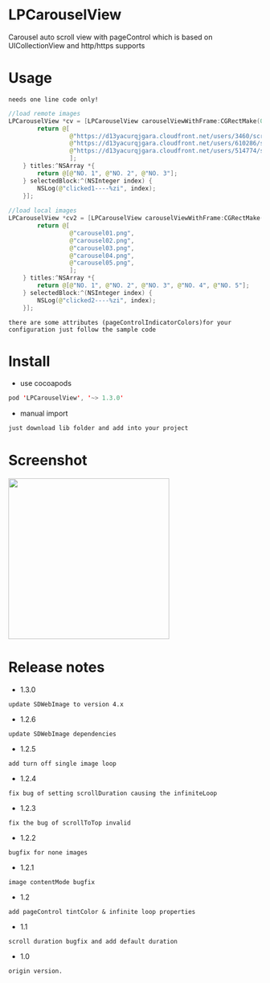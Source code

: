 # LPCarouselView

Carousel auto scroll view with pageControl which is based on UICollectionView and http/https supports

# Usage
`needs one line code only!`
```swift
//load remote images
LPCarouselView *cv = [LPCarouselView carouselViewWithFrame:CGRectMake(0, 200, self.view.bounds.size.width, 150) placeholderImage:[UIImage imageNamed:@"carousel01"] images:^NSArray *{
        return @[
                 @"https://d13yacurqjgara.cloudfront.net/users/3460/screenshots/1667332/pickle.png",
                 @"https://d13yacurqjgara.cloudfront.net/users/610286/screenshots/2012918/eggplant.png",
                 @"https://d13yacurqjgara.cloudfront.net/users/514774/screenshots/1985501/ill_2-01.png",
                 ];
    } titles:^NSArray *{
        return @[@"NO. 1", @"NO. 2", @"NO. 3"];
    } selectedBlock:^(NSInteger index) {
        NSLog(@"clicked1----%zi", index);
    }];
    
//load local images
LPCarouselView *cv2 = [LPCarouselView carouselViewWithFrame:CGRectMake(0, 400, self.view.bounds.size.width, 150) placeholderImage:nil images:^NSArray *{
        return @[
                 @"carousel01.png",
                 @"carousel02.png",
                 @"carousel03.png",
                 @"carousel04.png",
                 @"carousel05.png",
                 ];
    } titles:^NSArray *{
        return @[@"NO. 1", @"NO. 2", @"NO. 3", @"NO. 4", @"NO. 5"];
    } selectedBlock:^(NSInteger index) {
        NSLog(@"clicked2----%zi", index);
    }];
```
`there are some attributes (pageControlIndicatorColors)for your configuration just follow the sample code`

# Install

- use cocoapods
```swift
pod 'LPCarouselView', '~> 1.3.0'
```
- manual import
```swift
just download lib folder and add into your project
```

# Screenshot

<img src="screenshot.gif" width="320">

# Release notes

- 1.3.0

`update SDWebImage to version 4.x`

- 1.2.6

`update SDWebImage dependencies`

- 1.2.5

`add turn off single image loop`

- 1.2.4

`fix bug of setting scrollDuration causing the infiniteLoop`

- 1.2.3

`fix the bug of scrollToTop invalid`

- 1.2.2

`bugfix for none images`

- 1.2.1

`image contentMode bugfix`

- 1.2

`add pageControl tintColor & infinite loop properties`

- 1.1

`scroll duration bugfix and add default duration`

- 1.0

`origin version.`
